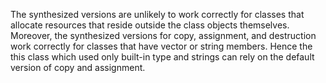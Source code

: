 The synthesized versions are unlikely to work correctly for classes that allocate resources that reside outside the class objects themselves.
Moreover, the synthesized versions for copy, assignment, and destruction work correctly for classes that have vector or string members.
Hence the this class which used only built-in type and strings can rely on the default version of copy and assignment.
